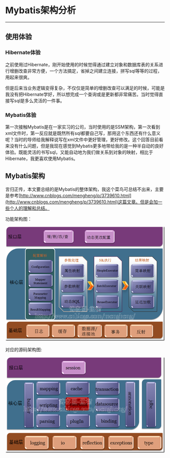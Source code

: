 # Mybatis架构分析
---
## 使用体验
### Hibernate体验
之前使用过Hibernate，刚开始使用的时候觉得通过建立对象和数据库表的关系进行增删改查非常方便，一个方法搞定，省掉之间建立连接，拼写sql等等的过程，用起来很爽。

但是后来当业务逻辑变得复杂，不仅仅是简单的增删改查可以满足的时候，可能是我没有把Hibernate学好，所以想完成一个查询或是更新都非常痛苦。当时觉得直接写sql是多么灵活的一件事。

### Mybatis体验
第一次接触Mybatis是在一家实习的公司，当时使用的是SSM架构，第一次看到xml文件时，第一反应就是既然所有sql都要自己写，那用这个东西还有什么意义呢？当时的导师给我解释说写在xml文件中更好管理，更好修改。这个回答目前看来没有什么问题，但是我现在感觉到Mybatis更多地带给我的是一种半自动的良好体验。既能灵活的书写sql，又能自动地为我们做关系到对象的映射，相比于Hibernate，我更喜欢使用Mybatis。

## Mybatis架构
言归正传，本文要总结的是Mybatis的整体架构，我这个菜鸟可总结不出来，主要是参考[http://www.cnblogs.com/mengheng/p/3739610.html](http://www.cnblogs.com/mengheng/p/3739610.html)这篇文章。但是会加一些个人的理解和总结。

功能架构图：

![](imgs/Mybatis功能架构图.png)

对应的源码架构图:

![](imgs/Mybatis源码架构图.png)
